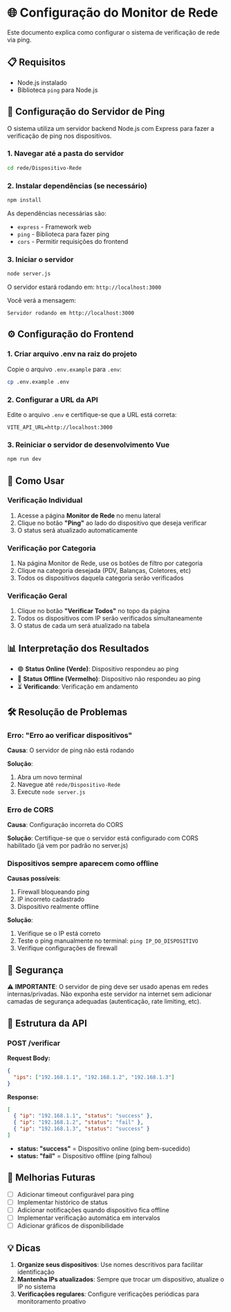 # 🌐 Configuração do Monitor de Rede

Este documento explica como configurar o sistema de verificação de rede via ping.

## 📋 Requisitos

- Node.js instalado
- Biblioteca `ping` para Node.js

## 🚀 Configuração do Servidor de Ping

O sistema utiliza um servidor backend Node.js com Express para fazer a verificação de ping nos dispositivos.

### 1. Navegar até a pasta do servidor

```bash
cd rede/Dispositivo-Rede
```

### 2. Instalar dependências (se necessário)

```bash
npm install
```

As dependências necessárias são:
- `express` - Framework web
- `ping` - Biblioteca para fazer ping
- `cors` - Permitir requisições do frontend

### 3. Iniciar o servidor

```bash
node server.js
```

O servidor estará rodando em: `http://localhost:3000`

Você verá a mensagem:
```
Servidor rodando em http://localhost:3000
```

## ⚙️ Configuração do Frontend

### 1. Criar arquivo .env na raiz do projeto

Copie o arquivo `.env.example` para `.env`:

```bash
cp .env.example .env
```

### 2. Configurar a URL da API

Edite o arquivo `.env` e certifique-se que a URL está correta:

```env
VITE_API_URL=http://localhost:3000
```

### 3. Reiniciar o servidor de desenvolvimento Vue

```bash
npm run dev
```

## 🔧 Como Usar

### Verificação Individual

1. Acesse a página **Monitor de Rede** no menu lateral
2. Clique no botão **"Ping"** ao lado do dispositivo que deseja verificar
3. O status será atualizado automaticamente

### Verificação por Categoria

1. Na página Monitor de Rede, use os botões de filtro por categoria
2. Clique na categoria desejada (PDV, Balanças, Coletores, etc)
3. Todos os dispositivos daquela categoria serão verificados

### Verificação Geral

1. Clique no botão **"Verificar Todos"** no topo da página
2. Todos os dispositivos com IP serão verificados simultaneamente
3. O status de cada um será atualizado na tabela

## 📊 Interpretação dos Resultados

- 🟢 **Status Online (Verde)**: Dispositivo respondeu ao ping
- 🔴 **Status Offline (Vermelho)**: Dispositivo não respondeu ao ping
- ⏳ **Verificando**: Verificação em andamento

## 🛠️ Resolução de Problemas

### Erro: "Erro ao verificar dispositivos"

**Causa**: O servidor de ping não está rodando

**Solução**:
1. Abra um novo terminal
2. Navegue até `rede/Dispositivo-Rede`
3. Execute `node server.js`

### Erro de CORS

**Causa**: Configuração incorreta do CORS

**Solução**: Certifique-se que o servidor está configurado com CORS habilitado (já vem por padrão no server.js)

### Dispositivos sempre aparecem como offline

**Causas possíveis**:
1. Firewall bloqueando ping
2. IP incorreto cadastrado
3. Dispositivo realmente offline

**Solução**:
1. Verifique se o IP está correto
2. Teste o ping manualmente no terminal: `ping IP_DO_DISPOSITIVO`
3. Verifique configurações de firewall

## 🔐 Segurança

⚠️ **IMPORTANTE**: O servidor de ping deve ser usado apenas em redes internas/privadas. Não exponha este servidor na internet sem adicionar camadas de segurança adequadas (autenticação, rate limiting, etc).

## 📝 Estrutura da API

### POST /verificar

**Request Body:**
```json
{
  "ips": ["192.168.1.1", "192.168.1.2", "192.168.1.3"]
}
```

**Response:**
```json
[
  { "ip": "192.168.1.1", "status": "success" },
  { "ip": "192.168.1.2", "status": "fail" },
  { "ip": "192.168.1.3", "status": "success" }
]
```

- **status: "success"** = Dispositivo online (ping bem-sucedido)
- **status: "fail"** = Dispositivo offline (ping falhou)

## 🚀 Melhorias Futuras

- [ ] Adicionar timeout configurável para ping
- [ ] Implementar histórico de status
- [ ] Adicionar notificações quando dispositivo fica offline
- [ ] Implementar verificação automática em intervalos
- [ ] Adicionar gráficos de disponibilidade

## 💡 Dicas

1. **Organize seus dispositivos**: Use nomes descritivos para facilitar identificação
2. **Mantenha IPs atualizados**: Sempre que trocar um dispositivo, atualize o IP no sistema
3. **Verificações regulares**: Configure verificações periódicas para monitoramento proativo
